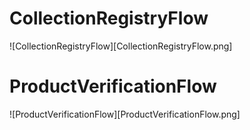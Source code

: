 # CollectionRegistryFlow
![CollectionRegistryFlow][CollectionRegistryFlow.png]

# ProductVerificationFlow
![ProductVerificationFlow][ProductVerificationFlow.png]
